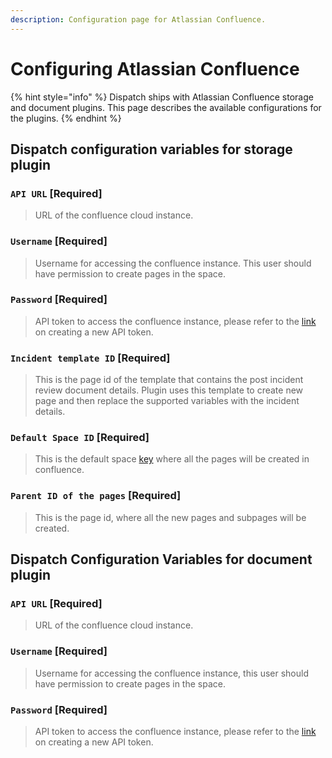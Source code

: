 ```yaml
---
description: Configuration page for Atlassian Confluence.
---
```


# Configuring Atlassian Confluence

{% hint style="info" %}
Dispatch ships with Atlassian Confluence storage and document plugins. This page describes the available configurations for the plugins.
{% endhint %}

## Dispatch configuration variables for storage plugin

### `API URL` \[Required\]

> URL of the confluence cloud instance.

### `Username` \[Required\]

> Username for accessing the confluence instance. This user should have permission to create pages in the space.

### `Password` \[Required\]

> API token to access the confluence instance, please refer to the [link](https://support.atlassian.com/atlassian-account/docs/manage-api-tokens-for-your-atlassian-account/) on creating a new API token.

### `Incident template ID` \[Required\]

> This is the page id of the template that contains the post incident review document details. Plugin uses this template to create new page and then replace the supported variables with the incident details.


### `Default Space ID` \[Required\]

> This is the default space [key](https://confluence.atlassian.com/doc/space-keys-829076188.html) where all the pages will be created in confluence.

### `Parent ID of the pages` \[Required\]

> This is the page id, where all the new pages and subpages will be created.


## Dispatch Configuration Variables for document plugin


### `API URL` \[Required\]

> URL of the confluence cloud instance.

### `Username` \[Required\]

> Username for accessing the confluence instance, this user should have permission to create pages in the space.

### `Password` \[Required\]

> API token to access the confluence instance, please refer to the [link](https://support.atlassian.com/atlassian-account/docs/manage-api-tokens-for-your-atlassian-account/) on creating a new API token.
